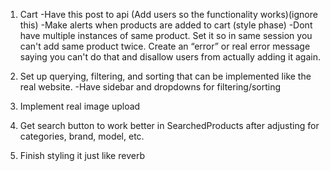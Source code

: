 1. Cart
	-Have this post to api (Add users so the functionality works)(ignore this) 
	-Make alerts when products are added to cart (style phase) 
	-Dont have multiple instances of same product. Set it so in same session you can't add same product twice. Create an “error” or real error message saying you can't do that and disallow users from actually adding it again.

2. Set up querying, filtering, and sorting that can be implemented like the real website.
	-Have sidebar and dropdowns for filtering/sorting

3. Implement real image upload

4. Get search button to work better in SearchedProducts after adjusting for categories, brand, model, etc.

5. Finish styling it just like reverb


